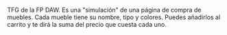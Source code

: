 TFG de la FP DAW. Es una "simulación" de una página de compra de muebles. Cada mueble tiene su nombre, tipo y colores. Puedes añadirlos al carrito y te dirá la suma del precio que cuesta cada uno.